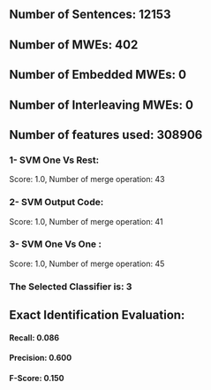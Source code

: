 ## Number of Sentences: 12153
## Number of MWEs: 402

## Number of Embedded MWEs: 0

## Number of Interleaving MWEs: 0
## Number of features used: 308906

### 1- SVM One Vs Rest: 
Score: 1.0, Number of merge operation: 43
### 2- SVM Output Code: 
Score: 1.0, Number of merge operation: 41
### 3- SVM One Vs One : 
Score: 1.0, Number of merge operation: 45
### The Selected Classifier is: 3
## Exact Identification Evaluation: 
#### Recall: 0.086
#### Precision: 0.600
#### F-Score: 0.150
